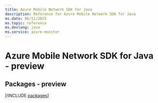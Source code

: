 ```yaml
---
title: Azure Mobile Network SDK for Java
description: Reference for Azure Mobile Network SDK for Java
ms.date: 06/11/2025
ms.topic: reference
ms.devlang: java
ms.service: azure-monitor
---
```

# Azure Mobile Network SDK for Java - preview
## Packages - preview
[!INCLUDE [packages](mobile-network-index.md)]